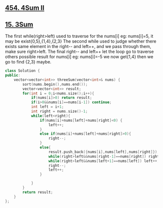 ## [454. 4Sum II]()




## [15. 3Sum](https://leetcode.cn/problems/3sum/description/)

The first while(right>left) used to traverse for the nums[i] eg: nums[i]=5, it may be exist{0,5},{1,4},{2,3}
The second while used to judge whether there exists same element in the right-- and left++, and we pass through them, make sure right>left. The final right-- and left++ let the loop go to traverse others possible result for nums[i] eg: nums[i]=-5 we now get{1,4} then we go to find {2,3} maybe.
```CPP
class Solution {
public:
    vector<vector<int>> threeSum(vector<int>& nums) {
        sort(nums.begin(),nums.end());
        vector<vector<int>> result;
        for(int i = 0;i<nums.size();i++){
            if(nums[i]>0) return result;
            if(i>0&&nums[i]==nums[i-1]) continue;
            int left = i+1;
            int right = nums.size()-1;
            while(left<right){
                if(nums[i]+nums[left]+nums[right]<0) {
                    left++;
                }
                else if(nums[i]+nums[left]+nums[right]>0){
                    right--;
                }
                else{
                    result.push_back({nums[i],nums[left],nums[right]});
                    while(right>left&&nums[right-1]==nums[right]) right--;
                    while(right>left&&nums[left+1]==nums[left]) left++;
                    right--;
                    left++;
                }

            } 
        }
        return result;
    }
};
```
